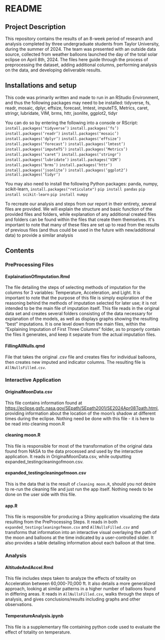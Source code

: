 # README

## Project Description
This repository contains the results of an 8-week period of research and analysis completed by three undergraduate students from Taylor University, during the summer of 2024. The team was presented with an outside data source, collected from weather balloons launched the day of the total solar eclipse on April 8th, 2024. The files here guide through the process of preprocessing the dataset, adding additional columns, performing analysis on the data, and developing deliverable results. 


## Installations and setup
This code was primarily written and made to run in an RStudio Environment, and thus the following packages may need to be installed:
tidyverse, fs, readr, mosaic, dplyr, effsize, forecast, lmtest, imputeTS, Metrics, caret, stringr, lubridate, VIM, brms, httr, jsonlite, ggplot2, tidyr

You can do so by entering the following into a console or RScript:
`install.packages(‘tidyverse’)`
`install.packages(‘fs’)`
`install.packages(‘readr’)`
`install.packages(‘mosaic’)`
`install.packages(‘dplyr’)`
`install.packages(‘effsize’)`
`install.packages(‘forecast’)`
`install.packages(‘lmtest’)`
`install.packages(‘imputeTS’)`
`install.packages(‘Metrics’)`
`install.packages(‘caret’)`
`install.packages(‘stringr’)`
`install.packages(‘lubridate’)`
`install.packages(‘VIM’)`
`install.packages(‘brms’)`
`install.packages(‘httr’)`
`install.packages(‘jsonlite’)`
`install.packages(‘ggplot2’)`
`install.packages(‘tidyr’)`

You may also need to install the following Python packages: panda, numpy, scikit-learn, 
`install.packages("reticulate")`
`pip install pandas`
`pip install scikit-learn`
`pip install numpy`


To recreate our analysis and steps from our report in their entirety, several files are provided. We will explain the structure and basic function of the provided files and folders, while explanation of any additional created files and folders can be found within the files that create them themselves. It's important to note that many of these files are set up to read from the results of previous files (and thus could be used in the future with new/additional data) to provide a similar analysis

## Contents

### PreProcessing Files

#### ExplainationOfImputation.Rmd  
The file detailing the steps of selecting methods of imputation for the columns for 3 variables: Temperature, Acceleration, and Light. It is important to note that the purpose of this file is simply exploration of the reasoning behind the methods of imputation selected for later use; it is not intended to be the main file of imputation itself. This file reads in the original data set and creates several folders consisting of the data necessary for explanation of the models, as well as displays graphs showing the resulting “best” imputations. It is one level down from the main files, within the “Explaining Imputation of First Three Columns” folder, as to properly contain the files it generates, and keep it separate from the actual imputation files.

#### FillingAllNulls.qmd 
File that takes the original .csv file and creates files for individual balloons, then creates new imputed and indicator columns. The resulting file is `AllNullsFilled.csv`.

### Interactive Application

#### OriginalMoonData.csv 
This file contains information found at https://eclipse.gsfc.nasa.gov/SEpath/SEpath2001/SE2024Apr08Tpath.html, providing information about the location of the moon’s shadow at different times during the eclipse. Nothing need be done with this file - it is here to be read into cleaning moon.R

#### cleaning moon.R 
This file is responsible for most of the transformation of the original data found from NASA to the data processed and used by the interactive application. It reads in OriginalMoonData.csv, while outputting expanded_testingcleaningofmoon.csv.

#### expanded_testingcleaningofmoon.csv 
This is the data that is the result of `cleaning moon.R`, should you not desire to re-run the cleaning file and just run the app itself. Nothing needs to be done on the user side with this file.

#### app.R 
This file is responsible for producing a Shiny application visualizing the data resulting from the PreProcessing Steps. It reads in both `expanded_testingcleaningofmoon.csv` and `AllNullsFilled.csv` and transforms that information into an interactive visual overlaying the path of the moon and balloons at the time indicated by a user-controlled slider. It also provides a table detailing information about each balloon at that time. 
	
### Analysis
#### AltitudeAndAccel.Rmd 
This file includes steps taken to analyze the effects of totality on Acceleration between 60,000-70,000 ft. It also details a more generalized approach, looking at similar patterns in a higher number of balloons found in differing areas. It reads in `AllNullsFilled.csv`, walks through the steps of analysis, and gives conclusions/results including graphs and other observations. 

#### TemperatureAnalysis.ipynb
This file is a supplementary file containing python code used to evaluate the effect of totality on temperature. 
